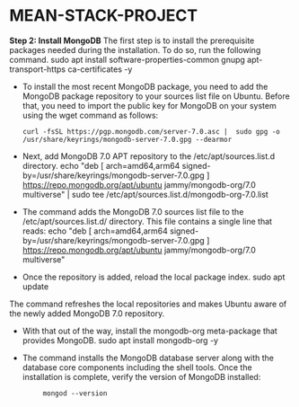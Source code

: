 # MEAN-STACK-PROJECT


**Step 2: Install MongoDB**
 The first step is to install the prerequisite packages needed during the installation. To do so, run the following command.
 sudo apt install software-properties-common gnupg apt-transport-https ca-certificates -y

* To install the most recent MongoDB package, you need to add the MongoDB package repository to your sources list file on Ubuntu. Before that, you need to import the public key for MongoDB 
 on your system using the wget command as follows:

      curl -fsSL https://pgp.mongodb.com/server-7.0.asc |  sudo gpg -o /usr/share/keyrings/mongodb-server-7.0.gpg --dearmor

+ Next, add MongoDB 7.0 APT repository to the /etc/apt/sources.list.d directory.
           echo "deb [ arch=amd64,arm64 signed-by=/usr/share/keyrings/mongodb-server-7.0.gpg ] https://repo.mongodb.org/apt/ubuntu jammy/mongodb-org/7.0 multiverse" | sudo tee 
           /etc/apt/sources.list.d/mongodb-org-7.0.list

+ The command adds the MongoDB 7.0 sources list file to the /etc/apt/sources.list.d/ directory. This file contains a single line that reads:
         echo "deb [ arch=amd64,arm64 signed-by=/usr/share/keyrings/mongodb-server-7.0.gpg ] https://repo.mongodb.org/apt/ubuntu jammy/mongodb-org/7.0 multiverse"

+  Once the repository is added, reload the local package index.
         sudo apt update

  The command refreshes the local repositories and makes Ubuntu aware of the newly added MongoDB 7.0 repository.
+ With that out of the way, install the mongodb-org meta-package that provides MongoDB.
          sudo apt install mongodb-org -y

+ The command installs the MongoDB database server along with the database core components including the shell tools. Once the installation is complete, verify the version of MongoDB 
  installed:

           mongod --version
